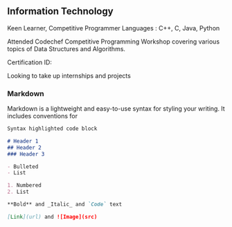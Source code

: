 ## Information Technology

Keen Learner, Competitive Programmer
Languages : C++, C, Java, Python

Attended Codechef Competitive Programming Workshop covering various topics of Data Structures and Algorithms.

Certification ID:

Looking to take up internships and projects

### Markdown

Markdown is a lightweight and easy-to-use syntax for styling your writing. It includes conventions for

```markdown
Syntax highlighted code block

# Header 1
## Header 2
### Header 3

- Bulleted
- List

1. Numbered
2. List

**Bold** and _Italic_ and `Code` text

[Link](url) and ![Image](src)
```
